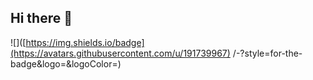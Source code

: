 ## Hi there 👋

<!--
**AErryStaw/AErryStaw** is a ✨ _special_ ✨ repository because its `README.md` (this file) appears on your GitHub profile.

Here are some ideas to get you started:

- 🔭 I’m currently working on ...
- 🌱 I’m currently learning ...
- 👯 I’m looking to collaborate on ...
- 🤔 I’m looking for help with ...
- 💬 Ask me about ...
- 📫 How to reach me: ...
- 😄 Pronouns: ...
- ⚡ Fun fact: ...
-->

![<Badge Name>]([https://img.shields.io/badge](https://avatars.githubusercontent.com/u/191739967) /<Badge Text>-<Background Color>?style=for-the-badge&logo=<Icon Name>&logoColor=<Logo Color>)
